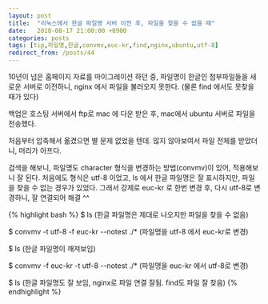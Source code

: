 ```yaml
---
layout: post
title:  "리눅스에서 한글 파일명 서버 이전 후, 파일을 찾을 수 없을 때"
date:   2018-08-17 21:00:00 +0900
categories: posts
tags: [tip,파일명,한글,convmv,euc-kr,find,nginx,ubuntu,utf-8]
redirect_from: /posts/44
--- 
```

10년이 넘은 홈페이지 자료를 마이그레이션 하던 중,
파일명이 한글인 첨부파일들을 새로운 서버로 이전하니,
nginx 에서 파일을 불러오지 못한다. (물론 find 에서도 못찾을 때가 있다)

백업은 호스팅 서버에서 ftp로 mac 에 다운 받은 후,
mac에서 ubuntu 서버로 파일을 전송했다.

처음부터 압축해서 옮겼으면 별 문제 없었을 텐데.
많지 않아보여서 파일 전체를 받았더니, 머리가 아프다.


검색을 해보니, 파일명도 character 형식을 변경하는 방법(convmv)이 있어,
적용해보니 잘 된다.
처음에도 형식은 utf-8 이었고, ls 에서 한글 파일명은 잘 표시하지만, 파일을 찾을 수 없는 경우가 있었다.
그래서 강제로 euc-kr 로 한번 변경 후, 다시 utf-8로 변경하니, 잘 연결되어 해결 ^^

{% highlight bash %}
$ ls
(한글 파일명은 제대로 나오지만 파일을 찾을 수 없음)

$ convmv -t utf-8 -f euc-kr --notest ./*
(파일명을 utf-8 에서 euc-kr로 변경)

$ ls
(한글 파일명이 깨져보임)

$ convmv -f euc-kr -t utf-8 --notest ./*
(파일명을 euc-kr 에서 utf-8로 변경)

$ ls
(한글 파일명도 잘 보임, nginx로 파일 연결 잘됨. find도 파일 잘 찾음)
{% endhighlight %}
